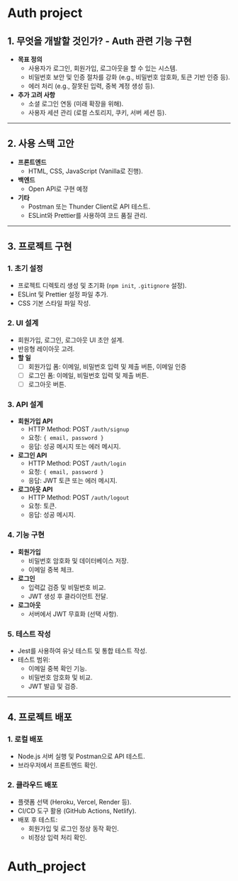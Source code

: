 <h1>Auth project</h1>

## **1. 무엇을 개발할 것인가? - Auth 관련 기능 구현**

- **목표 정의**
  - 사용자가 로그인, 회원가입, 로그아웃을 할 수 있는 시스템.
  - 비밀번호 보안 및 인증 절차를 강화 (e.g., 비밀번호 암호화, 토큰 기반 인증 등).
  - 에러 처리 (e.g., 잘못된 입력, 중복 계정 생성 등).
- **추가 고려 사항**
  - 소셜 로그인 연동 (미래 확장을 위해).
  - 사용자 세션 관리 (로컬 스토리지, 쿠키, 서버 세션 등).

---

## **2. 사용 스택 고안**

- **프론트엔드**
  - HTML, CSS, JavaScript (Vanilla로 진행).
- **백엔드**
  - Open API로 구현 예정
- **기타**
  - Postman 또는 Thunder Client로 API 테스트.
  - ESLint와 Prettier를 사용하여 코드 품질 관리.

---

## **3. 프로젝트 구현**

### 1. **초기 설정**

- 프로젝트 디렉토리 생성 및 초기화 (`npm init`, `.gitignore` 설정).
- ESLint 및 Prettier 설정 파일 추가.
- CSS 기본 스타일 파일 작성.

### 2. **UI 설계**

- 회원가입, 로그인, 로그아웃 UI 초안 설계.
- 반응형 레이아웃 고려.
- **할 일**
  - [ ] 회원가입 폼: 이메일, 비밀번호 입력 및 제출 버튼, 이메일 인증
  - [ ] 로그인 폼: 이메일, 비밀번호 입력 및 제출 버튼.
  - [ ] 로그아웃 버튼.

### 3. **API 설계**

- **회원가입 API**
  - HTTP Method: POST `/auth/signup`
  - 요청: `{ email, password }`
  - 응답: 성공 메시지 또는 에러 메시지.
- **로그인 API**
  - HTTP Method: POST `/auth/login`
  - 요청: `{ email, password }`
  - 응답: JWT 토큰 또는 에러 메시지.
- **로그아웃 API**
  - HTTP Method: POST `/auth/logout`
  - 요청: 토큰.
  - 응답: 성공 메시지.

### 4. **기능 구현**

- **회원가입**
  - 비밀번호 암호화 및 데이터베이스 저장.
  - 이메일 중복 체크.
- **로그인**
  - 입력값 검증 및 비밀번호 비교.
  - JWT 생성 후 클라이언트 전달.
- **로그아웃**
  - 서버에서 JWT 무효화 (선택 사항).

### 5. **테스트 작성**

- Jest를 사용하여 유닛 테스트 및 통합 테스트 작성.
- 테스트 범위:
  - 이메일 중복 확인 기능.
  - 비밀번호 암호화 및 비교.
  - JWT 발급 및 검증.

---

## **4. 프로젝트 배포**

### 1. **로컬 배포**

- Node.js 서버 실행 및 Postman으로 API 테스트.
- 브라우저에서 프론트엔드 확인.

### 2. **클라우드 배포**

- 플랫폼 선택 (Heroku, Vercel, Render 등).
- CI/CD 도구 활용 (GitHub Actions, Netlify).
- 배포 후 테스트:
  - 회원가입 및 로그인 정상 동작 확인.
  - 비정상 입력 처리 확인.
# Auth_project
